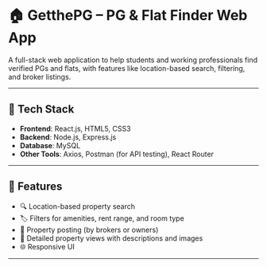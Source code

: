 # 🏠 GetthePG – PG & Flat Finder Web App

A full-stack web application to help students and working professionals find verified PGs and flats, with features like location-based search, filtering, and broker listings.

---

## 🔧 Tech Stack

- **Frontend**: React.js, HTML5, CSS3
- **Backend**: Node.js, Express.js
- **Database**: MySQL
- **Other Tools**: Axios, Postman (for API testing), React Router

---

## 📸 Features

- 🔍 Location-based property search
- 🏷️ Filters for amenities, rent range, and room type
- 📝 Property posting (by brokers or owners)
- 📄 Detailed property views with descriptions and images
- 🌐 Responsive UI

---

